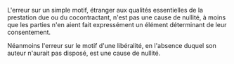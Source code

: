 L'erreur sur un simple motif, étranger aux qualités essentielles de la prestation due ou du cocontractant, n'est pas une cause de nullité, à moins que les parties n'en aient fait expressément un élément déterminant de leur consentement. 


  

 Néanmoins l'erreur sur le motif d'une libéralité, en l'absence duquel son auteur n'aurait pas disposé, est une cause de nullité. 


  
